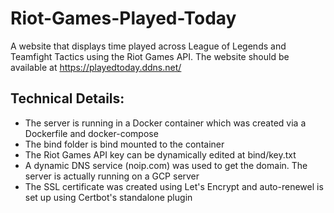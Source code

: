 # Riot-Games-Played-Today
A website that displays time played across League of Legends and Teamfight Tactics using the Riot Games API.
The website should be available at https://playedtoday.ddns.net/

## Technical Details:
- The server is running in a Docker container which was created via a Dockerfile and docker-compose
- The bind folder is bind mounted to the container
- The Riot Games API key can be dynamically edited at bind/key.txt
- A dynamic DNS service (noip.com) was used to get the domain. The server is actually running on a GCP server
- The SSL certificate was created using Let's Encrypt and auto-renewel is set up using Certbot's standalone plugin
